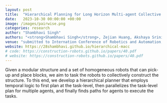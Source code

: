 ```yaml
---
layout: post
title:  "Hierarchical Planning for Long Horizon Multi-agent Collective Construction"
date:   2023-10-30 00:00:00 +00:00
image: /images/pairwise.png
categories: research
author: "Shambhavi Singh"
authors: "<strong>Shambhavi Singh</strong>, Zejian Huang, Akshaya Srinivasan, Geordan Gutow, Bhaskar Vundurthy and Howie Choset"
venue: "submitted to Internation Conference of Robotics and Automation, Tokyo, Japan"
website: https://28shambhavi.github.io/hierarchical-macc
# code: https://construction-robots.github.io/papers/40.pdf
# website: https://construction-robots.github.io/papers/40.pdf
---
```

Given a modular structure and a set of homogeneous robots that can pick-up and place blocks, we aim to task the robots to collectively construct the structure. To this end, we develop a hierarchical planner that employs temporal logic to first plan at the task-level, then parallelizes the task-level plan for multiple agents, and finally finds paths for agents to execute the tasks. 